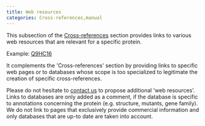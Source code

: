 ```yaml
---
title: Web resources
categories: Cross-references,manual
---
```


This subsection of the [Cross-references](https://www.uniprot.org/help/cross%5Freferences%5Fsection) section provides links to various web resources that are relevant for a specific protein.

Example: [Q9HC16](https://www.uniprot.org/uniprotkb/Q9HC16#cross-references)

It complements the 'Cross-references' section by providing links to specific web pages or to databases whose scope is too specialized to legitimate the creation of specific cross-references.

Please do not hesitate to [contact us](https://www.uniprot.org/contact) to propose additional 'web resources'. Links to databases are only added as a comment, if the database is specific to annotations concerning the protein (e.g. structure, mutants, gene family). We do not link to pages that exclusively provide commercial information and only databases that are up-to date are taken into account.
